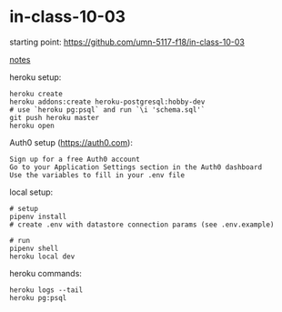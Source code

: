 # in-class-10-03

starting point: <https://github.com/umn-5117-f18/in-class-10-03>

[notes](https://docs.google.com/document/d/1YK-6FpHgv-ARIUZJPCaFPZeYHROruCHXGz9fDyG-dPc/edit#heading=h.j00h7h8iq9vz)

heroku setup:

```
heroku create
heroku addons:create heroku-postgresql:hobby-dev
# use `heroku pg:psql` and run `\i 'schema.sql'`
git push heroku master
heroku open
```

Auth0 setup (<https://auth0.com>): 
```
Sign up for a free Auth0 account 
Go to your Application Settings section in the Auth0 dashboard
Use the variables to fill in your .env file
```

local setup:

```
# setup
pipenv install
# create .env with datastore connection params (see .env.example)

# run
pipenv shell
heroku local dev
```

heroku commands:

```
heroku logs --tail
heroku pg:psql
```
